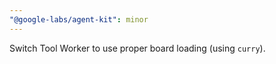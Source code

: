 ```yaml
---
"@google-labs/agent-kit": minor
---
```


Switch Tool Worker to use proper board loading (using `curry`).
